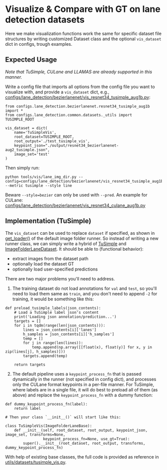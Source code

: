 # Visualize & Compare with GT on lane detection datasets

Here we make visualization functions work the same for specific dataset file structures by writing customized Dataset class and the optional `vis_dataset` dict in configs, trough examples.

## Expected Usage

*Note that TuSimple, CULane and LLAMAS are already supported in this manner.*

Write a config file that imports all options from the config file you want to visualize with, and provide a `vis_dataset` dict, e.g., [configs/lane_detection/bezierlanenet/vis_resnet34_tusimple_aug1b.py](../../configs/lane_detection/bezierlanenet/vis_resnet34_tusimple_aug1b.py):

```
from configs.lane_detection.bezierlanenet.resnet34_tusimple_aug1b import *
from configs.lane_detection.common.datasets._utils import TUSIMPLE_ROOT

vis_dataset = dict(
    name='TuSimpleVis',
    root_dataset=TUSIMPLE_ROOT,
    root_output='./test_tusimple_vis',
    keypoint_json="./output/resnet34_bezierlanenet-aug2_tusimple.json",
    image_set='test'
)
```

Then simply run:

```
python tools/vis/lane_img_dir.py --config=configs/lane_detection/bezierlanenet/vis_resnet34_tusimple_aug1b.py --metric tusimple --style line
```

Beware `--style=bezier` can only be used with `--pred`. An example for CULane: [configs/lane_detection/bezierlanenet/vis_resnet34_culane_aug1b.py](../../configs/lane_detection/bezierlanenet/vis_resnet34_culane_aug1b.py)

## Implementation (TuSimple)

The `vis_dataset` can be used to replace `dataset` if specified, as shown in [get_loader()](https://github.com/voldemortX/pytorch-auto-drive/blob/cf314875ff0108f863b9ea8ac8d15141116b8f19/utils/runners/lane_det_visualizer.py#L92) of the default image folder runner. So instead of writing a new runner class, we can simply write a hybrid of [TuSimple](https://github.com/voldemortX/pytorch-auto-drive/blob/cf314875ff0108f863b9ea8ac8d15141116b8f19/utils/datasets/tusimple.py#L15) and [ImageFolderLaneDataset](https://github.com/voldemortX/pytorch-auto-drive/blob/cf314875ff0108f863b9ea8ac8d15141116b8f19/utils/datasets/image_folder.py#L56). It should be able to (functional behavior):
- extract images from the dataset path
- optionally load the dataset GT
- optionally load user-specified predictions

There are two major problems you'll need to address.

1. The training dataset do not load annotations for `val` and `test`, so you'll need to load them same as `train`, and you don't need to append `-2` for training, it would be something like this:

```
def preload_tusimple_labels(json_contents):
    # Load a TuSimple label json's content
    print('Loading json annotation/prediction...')
    targets = []
    for i in tqdm(range(len(json_contents))):
        lines = json_contents[i]['lanes']
        h_samples = json_contents[i]['h_samples']
        temp = []
        for j in range(len(lines)):
            temp.append(np.array([[float(x), float(y)] for x, y in zip(lines[j], h_samples)]))
        targets.append(temp)

    return targets
```

2. The default pipeline uses a `keypoint_process_fn` that is passed dynamically in the runner (not specified in config dict), and processes only the CULane format keypoints in a per-file manner. For TuSimple, where labels are in a single file, it will do best to preload all of them (as above) and replace the `keypoint_process_fn` with a dummy function:

```
def dummy_keypoint_process_fn(label):
    return label

# Then your class `__init__()` will start like this:

class TuSimpleVis(ImageFolderLaneBase):
    def __init__(self, root_dataset, root_output, keypoint_json, image_set, transforms=None,
                 keypoint_process_fn=None, use_gt=True):
        super().__init__(root_dataset, root_output, transforms, dummy_keypoint_process_fn)
```

With help of existing base classes, the full code is provided as reference in [utils/datasets/tusimple_vis.py](../../utils/datasets/tusimple_vis.py).

